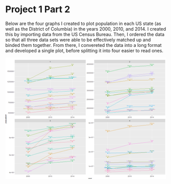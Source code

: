# Project 1 Part 2

Below are the four graphs I created to plot population in each US state (as well as the District of Columbia) in the years 2000, 2010, and 2014. I created this by importing data from the US Census Bureau. Then, I ordered the data so that all three data sets were able to be effectively matched up and binded them together. From there, I convereted the data into a long format and developed a single plot, before splitting it into four easier to read ones. 

![](proj1part2.PNG)
